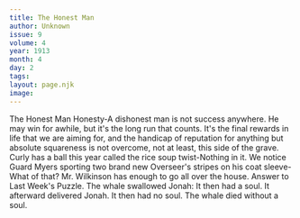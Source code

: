 ```yaml
---
title: The Honest Man
author: Unknown
issue: 9
volume: 4
year: 1913
month: 4
day: 2
tags:
layout: page.njk
image:
---
```

The Honest Man      Honesty-A dishonest man is not success anywhere. He may win for awhile, but it's the long run that counts. It's the final rewards in life that we are aiming for, and the handicap of reputation for anything but absolute squareness is not overcome, not at least, this side of the grave.   Curly has a ball this year called the rice soup twist-Nothing in it.   We notice Guard Myers sporting two brand new Overseer's stripes on his coat sleeve-What of that? Mr. Wilkinson has enough to go all over the house.   Answer to Last Week's Puzzle.   The whale swallowed Jonah: It then had a soul.   It afterward delivered Jonah. It then had no soul.   The whale died without a soul.


